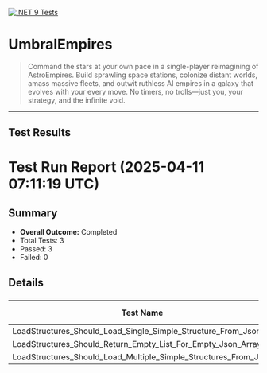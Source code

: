 [![.NET 9 Tests](https://github.com/jamesphenry/UmbralEmpires/actions/workflows/dotnet-desktop.yml/badge.svg)](https://github.com/jamesphenry/UmbralEmpires/actions/workflows/dotnet-desktop.yml)

# UmbralEmpires
>Command the stars at your own pace in a single-player reimagining of AstroEmpires. Build sprawling space stations, colonize distant worlds, amass massive fleets, and outwit ruthless AI empires in a galaxy that evolves with your every move. No timers, no trolls—just you, your strategy, and the infinite void.
---
## Test Results

<!-- TEST-RESULTS-START -->
# Test Run Report (2025-04-11 07:11:19 UTC)

## Summary
* **Overall Outcome:** Completed
* Total Tests: 3
* Passed: 3
* Failed: 0

## Details

### [](#)
| Test Name | Outcome | Duration (ms) | Error Message |
|-----------|---------|---------------|---------------|
| LoadStructures_Should_Load_Single_Simple_Structure_From_Json | Passed | 0 | - |
| LoadStructures_Should_Return_Empty_List_For_Empty_Json_Array | Passed | 0 | - |
| LoadStructures_Should_Load_Multiple_Simple_Structures_From_Json | Passed | 0 | - |

<!-- TEST-RESULTS-END -->

